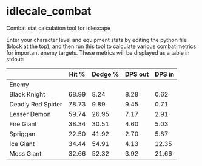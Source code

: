 # idlecale_combat
Combat stat calculation tool for idlescape

Enter your character level and equipment stats by editing the python file (block at the top), and then run this tool to calculate various combat metrics for important enemy targets.  These metrics will be displayed as a table in stdout:

|                 | Hit % | Dodge % | DPS out | DPS in |
|-----------------|-------|---------|---------|--------|
|Enemy            |       |         |         |        |
|Black Knight     |68.99  | 8.24    |8.28     | 0.62   |
|Deadly Red Spider|78.73  | 9.89    |9.45     | 0.71   |
|Lesser Demon     |59.74  |26.95    |7.17     | 2.91   |
|Fire Giant       |38.34  |30.51    |4.60     | 5.03   |
|Spriggan         |22.50  |41.92    |2.70     | 5.87   |
|Ice Giant        |34.44  |54.91    |4.13     |12.35   |
|Moss Giant       |32.66  |52.32    |3.92     |21.66   |
